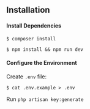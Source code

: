 ## Installation

#### Install Dependencies

```
$ composer install
```

```
$ npm install && npm run dev
```


#### Configure the Environment
Create `.env` file:
```
$ cat .env.example > .env
```
Run `php artisan key:generate`